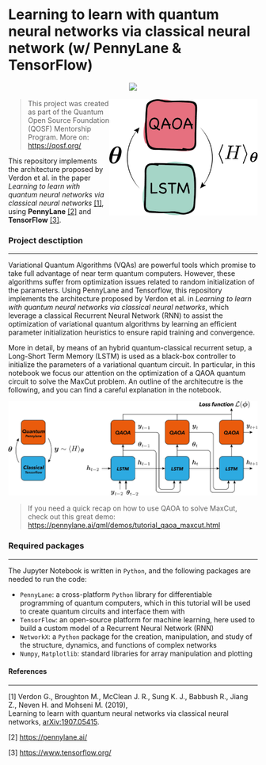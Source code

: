 # Learning to learn with quantum neural networks via classical neural network (w/ PennyLane & TensorFlow)  

<p align="center">
  <a href="https://colab.research.google.com/github/stfnmangini/Learning2learn/blob/main/Learning2Learn.ipynb">
    <img src="https://colab.research.google.com/assets/colab-badge.svg">
  </a>
</p>

<img src="/thumbnail.png" width="300px" align="right">

> This project was created as part of the Quantum Open Source Foundation (QOSF) Mentorship Program. More on: https://qosf.org/  

This repository implements the architecture proposed by Verdon et al. in the paper *Learning to learn with quantum neural networks via classical neural networks* [[1]](#1), using **PennyLane** [[2]](#2) and **TensorFlow** [[3]](#3).  

### Project desctiption
---
Variational Quantum Algorithms (VQAs) are powerful tools which promise to take full advantage of near term quantum computers. However, these algorithms suffer from optimization issues related to random initialization of the parameters. Using PennyLane and Tensorflow, this repository implements the architecture proposed by Verdon et al. in *Learning to learn with quantum neural networks via classical neural networks*, which leverage a classical Recurrent Neural Network (RNN) to assist the optimization of variational quantum algorithms by learning an efficient parameter initialization heuristics to ensure rapid training and convergence.  

More in detail, by means of an hybrid quantum-classical recurrent setup, a Long-Short Term Memory (LSTM) is used as a black-box controller to initialize the parameters of a variational quantum circuit. In particular, in this notebook we focus our attention on the optimization of a QAOA quantum circuit to solve the MaxCut problem. An outline of the architecutre is the following, and you can find a careful explanation in the notebook.

![RNN scheme](/HybridLSTM.png)  

> If you need a quick recap on how to use QAOA to solve MaxCut, check out this great demo: https://pennylane.ai/qml/demos/tutorial_qaoa_maxcut.html

### Required packages  
---
The Jupyter Notebook is written in `Python`, and the following packages are needed to run the code:  
- `PennyLane`:  a cross-platform `Python` library for differentiable programming of quantum computers, which in this tutorial will be used to create quantum circuits and interface them with  
- `TensorFlow`: an open-source platform for machine learning, here used to build a custom model of a Recurrent Neural Network (RNN)
- `NetworkX`: a `Python` package for the creation, manipulation, and study of the structure, dynamics, and functions of complex networks  
- `Numpy`, `Matplotlib`: standard libraries for array manipulation and plotting   

#### References  
---
<a id="1">[1]</a>
Verdon G., Broughton M., McClean J. R., Sung K. J., Babbush R., Jiang Z., Neven H. and Mohseni M. (2019),  
Learning to learn with quantum neural networks via classical neural networks, [arXiv:1907.05415](https://arxiv.org/abs/1907.05415).

<a id="2">[2]</a>
https://pennylane.ai/

<a id="3">[3]</a>
https://www.tensorflow.org/
